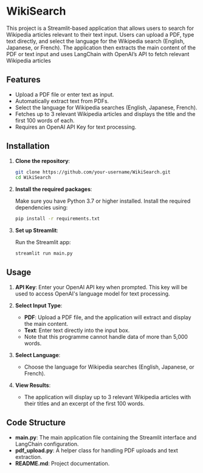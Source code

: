 # WikiSearch 

This project is a Streamlit-based application that allows users to search for Wikipedia articles relevant to their text input. Users can upload a PDF, type text directly, and select the language for the Wikipedia search (English, Japanese, or French). The application then extracts the main content of the PDF or text input and uses LangChain with OpenAI’s API to fetch relevant Wikipedia articles

## Features

- Upload a PDF file or enter text as input.
- Automatically extract text from PDFs.
- Select the language for Wikipedia searches (English, Japanese, French).
- Fetches up to 3 relevant Wikipedia articles and displays the title and the first 100 words of each.
- Requires an OpenAI API Key for text processing.

## Installation

1. **Clone the repository**:

    ```bash
    git clone https://github.com/your-username/WikiSearch.git
    cd WikiSearch
    ```

2. **Install the required packages**:

    Make sure you have Python 3.7 or higher installed. Install the required dependencies using:

    ```bash
    pip install -r requirements.txt
    ```

3. **Set up Streamlit**:

    Run the Streamlit app:

    ```bash
    streamlit run main.py
    ```

## Usage

1. **API Key**: Enter your OpenAI API key when prompted. This key will be used to access OpenAI's language model for text processing.

2. **Select Input Type**:
    - **PDF**: Upload a PDF file, and the application will extract and display the main content. 
    - **Text**: Enter text directly into the input box.
    - Note that this programme cannot handle data of more than 5,000 words.
3. **Select Language**:
    - Choose the language for Wikipedia searches (English, Japanese, or French).

4. **View Results**:
    - The application will display up to 3 relevant Wikipedia articles with their titles and an excerpt of the first 100 words.

## Code Structure

- **main.py**: The main application file containing the Streamlit interface and LangChain configuration.
- **pdf_upload.py**: A helper class for handling PDF uploads and text extraction.
- **README.md**: Project documentation.



